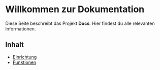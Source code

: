 # Willkommen zur Dokumentation

Diese Seite beschreibt das Projekt **Docs**. Hier findest du alle relevanten Informationen.

## Inhalt
- [Einrichtung](docs/setup.md)
- [Funktionen](docs/features.md)

